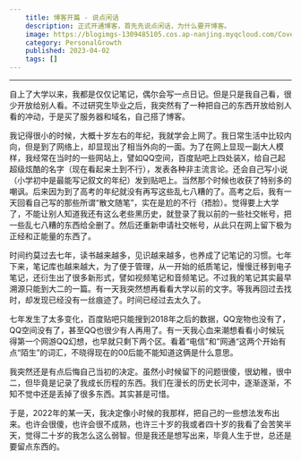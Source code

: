 ```yaml
---
    title: 博客开篇 - 说点闲话
    description: 正式开通博客，首先先说点闲话，为什么要开博客。
    image: https://blogimgs-1309485105.cos.ap-nanjing.myqcloud.com/Cover/AI/2.png
    category: PersonalGrowth
    published: 2023-04-02
    tags: []
---
```

----

自上了大学以来，我都是仅仅记笔记，偶尔会写一点日记。但是只是我自己看，很少开放给别人看。不过研究生毕业之后，我突然有了一种把自己的东西开放给别人看的冲动，于是买了服务器和域名，自己搭了博客。

我记得很小的时候，大概十岁左右的年纪，我就学会上网了。我日常生活中比较内向，但是到了网络上，却显现出了相当外向的一面。为了在网上显现一副大人模样，我经常在当时的一些网站上，譬如QQ空间，百度贴吧上四处装X，给自己起超级炫酷的名字（现在看起来土到不行），发表各种非主流言论。还会自己写小说（小学初中是最能写记叙文的年纪）发到贴吧上。当然那个时候也收获了特别多的嘲讽。后来因为到了高考的年纪就没有再写这些乱七八糟的了。高考之后，我有一天回看自己写的那些所谓“散文随笔”，实在是尬的不行（捂脸）。觉得要上大学了，不能让别人知道我还有这么老些黑历史，就登录了我以前的一些社交帐号，把一些乱七八糟的东西给全删了。然后还重新申请社交帐号，从此只在网上留下极为正经和正能量的东西了。

时间约莫过去七年，读书越来越多，见识越来越多，也养成了记笔记的习惯。七年下来，笔记库也越来越大，为了便于管理，从一开始的纸质笔记，慢慢迁移到电子笔记，还衍生出了很多新形式，譬如视频笔记和音频笔记。不过我的笔记其实最早溯源只能到大二的一篇。有一天我突然想再看看大学以前的文字。等我再回过去找时，却发现已经没有一丝痕迹了。时间已经过去太久了。

七年发生了太多变化，百度贴吧只能搜到2018年之后的数据，QQ宠物也没有了，QQ空间没有了，甚至QQ也很少有人再用了。有一天我心血来潮想看看小时候玩得第一个网游QQ幻想，也早就只剩下两个区。看着“电信”和”网通“这两个开始有点“陌生”的词汇，不晓得现在的00后能不能知道这俩是什么意思。

我突然还是有点后悔自己当初的决定。虽然小时候留下的问题很傻，很幼稚，很中二，但毕竟是记录了我成长历程的东西。我们在漫长的历史长河中，逐渐逐渐，不知不觉中还是丢掉了很多东西。其实甚是可惜。

于是，2022年的某一天，我决定像小时候的我那样，把自己的一些想法发布出来。也许会很傻，也许会很不成熟，也许三十岁的我或者四十岁的我看了会苦笑半天，觉得二十岁的我怎么这么弱智。但是我还是想写出来，毕竟人生于世，总还是要留点东西的。
